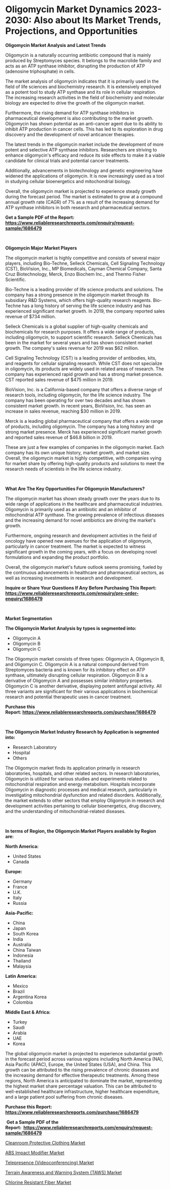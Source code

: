 <p><h1>Oligomycin Market Dynamics 2023-2030: Also about Its Market Trends, Projections, and Opportunities</h1></p><p><strong>Oligomycin Market Analysis and Latest Trends</strong></p>
<p><p>Oligomycin is a naturally occurring antibiotic compound that is mainly produced by Streptomyces species. It belongs to the macrolide family and acts as an ATP synthase inhibitor, disrupting the production of ATP (adenosine triphosphate) in cells.</p><p>The market analysis of oligomycin indicates that it is primarily used in the field of life sciences and biochemistry research. It is extensively employed as a potent tool to study ATP synthase and its role in cellular respiration. The increasing research activities in the field of biochemistry and molecular biology are expected to drive the growth of the oligomycin market.</p><p>Furthermore, the rising demand for ATP synthase inhibitors in pharmaceutical development is also contributing to the market growth. Oligomycin has shown potential as an anti-cancer agent due to its ability to inhibit ATP production in cancer cells. This has led to its exploration in drug discovery and the development of novel anticancer therapies.</p><p>The latest trends in the oligomycin market include the development of more potent and selective ATP synthase inhibitors. Researchers are striving to enhance oligomycin's efficacy and reduce its side effects to make it a viable candidate for clinical trials and potential cancer treatments.</p><p>Additionally, advancements in biotechnology and genetic engineering have widened the applications of oligomycin. It is now increasingly used as a tool in studying cellular bioenergetics and mitochondrial biology.</p><p>Overall, the oligomycin market is projected to experience steady growth during the forecast period. The market is estimated to grow at a compound annual growth rate (CAGR) of 7% as a result of the increasing demand for ATP synthase inhibitors in both research and pharmaceutical sectors.</p></p>
<p><strong>Get a Sample PDF of the Report:&nbsp; <a href="https://www.reliableresearchreports.com/enquiry/request-sample/1686479">https://www.reliableresearchreports.com/enquiry/request-sample/1686479</a></strong></p>
<p>&nbsp;</p>
<p><strong>Oligomycin Major Market Players</strong></p>
<p><p>The oligomycin market is highly competitive and consists of several major players, including Bio-Techne, Selleck Chemicals, Cell Signaling Technology (CST), BioVision, Inc., MP Biomedicals, Cayman Chemical Company, Santa Cruz Biotechnology, Merck, Enzo Biochem Inc., and Thermo Fisher Scientific.</p><p>Bio-Techne is a leading provider of life science products and solutions. The company has a strong presence in the oligomycin market through its subsidiary R&D Systems, which offers high-quality research reagents. Bio-Techne has a long history of serving the life science industry and has experienced significant market growth. In 2019, the company reported sales revenue of $734 million.</p><p>Selleck Chemicals is a global supplier of high-quality chemicals and biochemicals for research purposes. It offers a wide range of products, including oligomycin, to support scientific research. Selleck Chemicals has been in the market for several years and has shown consistent market growth. The company's sales revenue for 2019 was $62 million.</p><p>Cell Signaling Technology (CST) is a leading provider of antibodies, kits, and reagents for cellular signaling research. While CST does not specialize in oligomycin, its products are widely used in related areas of research. The company has experienced rapid growth and has a strong market presence. CST reported sales revenue of $475 million in 2019.</p><p>BioVision, Inc. is a California-based company that offers a diverse range of research tools, including oligomycin, for the life science industry. The company has been operating for over two decades and has shown consistent market growth. In recent years, BioVision, Inc. has seen an increase in sales revenue, reaching $30 million in 2019.</p><p>Merck is a leading global pharmaceutical company that offers a wide range of products, including oligomycin. The company has a long history and strong market presence. Merck has experienced significant market growth and reported sales revenue of $46.8 billion in 2019.</p><p>These are just a few examples of companies in the oligomycin market. Each company has its own unique history, market growth, and market size. Overall, the oligomycin market is highly competitive, with companies vying for market share by offering high-quality products and solutions to meet the research needs of scientists in the life science industry.</p></p>
<p>&nbsp;</p>
<p><strong>What Are The Key Opportunities For Oligomycin Manufacturers?</strong></p>
<p><p>The oligomycin market has shown steady growth over the years due to its wide range of applications in the healthcare and pharmaceutical industries. Oligomycin is primarily used as an antibiotic and an inhibitor of mitochondrial ATP synthase. The growing prevalence of infectious diseases and the increasing demand for novel antibiotics are driving the market's growth.</p><p>Furthermore, ongoing research and development activities in the field of oncology have opened new avenues for the application of oligomycin, particularly in cancer treatment. The market is expected to witness significant growth in the coming years, with a focus on developing novel formulations and expanding the product portfolio.</p><p>Overall, the oligomycin market's future outlook seems promising, fueled by the continuous advancements in healthcare and pharmaceutical sectors, as well as increasing investments in research and development.</p></p>
<p><strong>Inquire or Share Your Questions If Any Before Purchasing This Report: <a href="https://www.reliableresearchreports.com/enquiry/pre-order-enquiry/1686479">https://www.reliableresearchreports.com/enquiry/pre-order-enquiry/1686479</a></strong></p>
<p>&nbsp;</p>
<p><strong>Market Segmentation</strong></p>
<p><strong>The Oligomycin Market Analysis by types is segmented into:</strong></p>
<p><ul><li>Oligomycin A</li><li>Oligomycin B</li><li>Oligomycin C</li></ul></p>
<p><p>The Oligomycin market consists of three types: Oligomycin A, Oligomycin B, and Oligomycin C. Oligomycin A is a natural compound derived from Streptomyces bacteria and is known for its inhibitory effect on ATP synthase, ultimately disrupting cellular respiration. Oligomycin B is a derivative of Oligomycin A and possesses similar inhibitory properties. Oligomycin C is another derivative, displaying potent antifungal activity. All three variants are significant for their various applications in biochemical research and potential therapeutic uses in cancer treatment.</p></p>
<p><strong>Purchase this Report:&nbsp;<a href="https://www.reliableresearchreports.com/purchase/1686479">https://www.reliableresearchreports.com/purchase/1686479</a></strong></p>
<p>&nbsp;</p>
<p><strong>The Oligomycin Market Industry Research by Application is segmented into:</strong></p>
<p><ul><li>Research Laboratory</li><li>Hospital</li><li>Others</li></ul></p>
<p><p>The Oligomycin market finds its application primarily in research laboratories, hospitals, and other related sectors. In research laboratories, Oligomycin is utilized for various studies and experiments related to mitochondrial respiration and energy metabolism. Hospitals incorporate Oligomycin in diagnostic processes and medical research, particularly in investigating mitochondrial dysfunction and related disorders. Additionally, the market extends to other sectors that employ Oligomycin in research and development activities pertaining to cellular bioenergetics, drug discovery, and the understanding of mitochondrial-related diseases.</p></p>
<p>&nbsp;</p>
<p><strong>In terms of Region, the Oligomycin Market Players available by Region are:</strong></p>
<p>
    <p> <strong> North America: </strong>
        <ul>
            <li>United States</li>
            <li>Canada</li>
        </ul>
        </p> 
    <p> <strong> Europe: </strong>
        <ul>
            <li>Germany</li>
            <li>France</li>
            <li>U.K.</li>
            <li>Italy</li>
            <li>Russia</li>
        </ul>
        </p> 
    <p> <strong> Asia-Pacific: </strong>
        <ul>
            <li>China</li>
            <li>Japan</li>
            <li>South Korea</li>
            <li>India</li>
            <li>Australia</li>
            <li>China Taiwan</li>
            <li>Indonesia</li>
            <li>Thailand</li>
            <li>Malaysia</li>
        </ul>
        </p> 
    <p> <strong> Latin America: </strong>
        <ul>
            <li>Mexico</li>
            <li>Brazil</li>
            <li>Argentina Korea</li>
            <li>Colombia</li>
        </ul>
        </p> 
    <p> <strong> Middle East & Africa: </strong>
        <ul>
            <li>Turkey</li>
            <li>Saudi</li>
            <li>Arabia</li>
            <li>UAE</li>
            <li>Korea</li>
        </ul>
    </p>
    </p>
<p><p>The global oligomycin market is projected to experience substantial growth in the forecast period across various regions including North America (NA), Asia Pacific (APAC), Europe, the United States (USA), and China. This growth can be attributed to the rising prevalence of chronic diseases and the increasing demand for effective therapeutic treatments. Among these regions, North America is anticipated to dominate the market, representing the highest market share percentage valuation. This can be attributed to well-established healthcare infrastructure, higher healthcare expenditure, and a large patient pool suffering from chronic diseases.</p></p>
<p><strong>Purchase this Report: <a href="https://www.reliableresearchreports.com/purchase/1686479">https://www.reliableresearchreports.com/purchase/1686479</a></strong></p>
<p>&nbsp;<strong>Get a Sample PDF of the Report:&nbsp;&nbsp;<a href="https://www.reliableresearchreports.com/enquiry/request-sample/1686479">https://www.reliableresearchreports.com/enquiry/request-sample/1686479</a></strong></p>
<p><strong></strong></p>
<p><p><a href="https://www.linkedin.com/pulse/cleanroom-protective-clothing-market-research/">Cleanroom Protective Clothing Market</a></p><p><a href="https://www.linkedin.com/pulse/abs-impact-modifier-market-share-amp-new-trends-analysis/">ABS Impact Modifier Market</a></p><p><a href="https://medium.com/@abhishekreliable23/telepresence-videoconferencing-market-trends-and-market-analysis-forecasted-for-period-2023-2030-a365aec398e6">Telepresence (Videoconferencing) Market</a></p><p><a href="https://medium.com/@robinsinghrp23/terrain-awareness-and-warning-system-taws-market-focuses-on-market-share-size-and-projected-ad485a34f5c1">Terrain Awareness and Warning System (TAWS) Market</a></p><p><a href="https://www.linkedin.com/pulse/chlorine-resistant-fiber-market-size-share-global-analysis/">Chlorine Resistant Fiber Market</a></p></p>